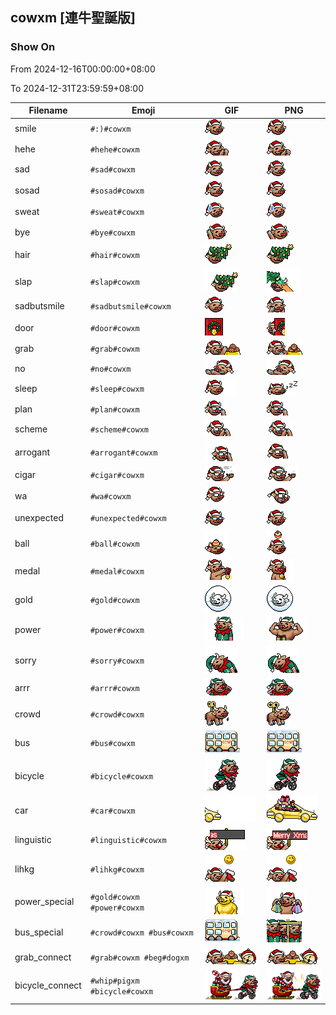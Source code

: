 ## cowxm [連牛聖誕版]

### Show On
From 2024-12-16T00:00:00+08:00

To 2024-12-31T23:59:59+08:00

| Filename | Emoji | GIF | PNG |
| --- | --- | --- | --- |
| smile | `#:)#cowxm` | ![smile](../../assets/ios/faces/cowxm/smile.gif) | ![smile](../../assets/ios/faces_png/cowxm/smile.png) |
| hehe | `#hehe#cowxm` | ![hehe](../../assets/ios/faces/cowxm/hehe.gif) | ![hehe](../../assets/ios/faces_png/cowxm/hehe.png) |
| sad | `#sad#cowxm` | ![sad](../../assets/ios/faces/cowxm/sad.gif) | ![sad](../../assets/ios/faces_png/cowxm/sad.png) |
| sosad | `#sosad#cowxm` | ![sosad](../../assets/ios/faces/cowxm/sosad.gif) | ![sosad](../../assets/ios/faces_png/cowxm/sosad.png) |
| sweat | `#sweat#cowxm` | ![sweat](../../assets/ios/faces/cowxm/sweat.gif) | ![sweat](../../assets/ios/faces_png/cowxm/sweat.png) |
| bye | `#bye#cowxm` | ![bye](../../assets/ios/faces/cowxm/bye.gif) | ![bye](../../assets/ios/faces_png/cowxm/bye.png) |
| hair | `#hair#cowxm` | ![hair](../../assets/ios/faces/cowxm/hair.gif) | ![hair](../../assets/ios/faces_png/cowxm/hair.png) |
| slap | `#slap#cowxm` | ![slap](../../assets/ios/faces/cowxm/slap.gif) | ![slap](../../assets/ios/faces_png/cowxm/slap.png) |
| sadbutsmile | `#sadbutsmile#cowxm` | ![sadbutsmile](../../assets/ios/faces/cowxm/sadbutsmile.gif) | ![sadbutsmile](../../assets/ios/faces_png/cowxm/sadbutsmile.png) |
| door | `#door#cowxm` | ![door](../../assets/ios/faces/cowxm/door.gif) | ![door](../../assets/ios/faces_png/cowxm/door.png) |
| grab | `#grab#cowxm` | ![grab](../../assets/ios/faces/cowxm/grab.gif) | ![grab](../../assets/ios/faces_png/cowxm/grab.png) |
| no | `#no#cowxm` | ![no](../../assets/ios/faces/cowxm/no.gif) | ![no](../../assets/ios/faces_png/cowxm/no.png) |
| sleep | `#sleep#cowxm` | ![sleep](../../assets/ios/faces/cowxm/sleep.gif) | ![sleep](../../assets/ios/faces_png/cowxm/sleep.png) |
| plan | `#plan#cowxm` | ![plan](../../assets/ios/faces/cowxm/plan.gif) | ![plan](../../assets/ios/faces_png/cowxm/plan.png) |
| scheme | `#scheme#cowxm` | ![scheme](../../assets/ios/faces/cowxm/scheme.gif) | ![scheme](../../assets/ios/faces_png/cowxm/scheme.png) |
| arrogant | `#arrogant#cowxm` | ![arrogant](../../assets/ios/faces/cowxm/arrogant.gif) | ![arrogant](../../assets/ios/faces_png/cowxm/arrogant.png) |
| cigar | `#cigar#cowxm` | ![cigar](../../assets/ios/faces/cowxm/cigar.gif) | ![cigar](../../assets/ios/faces_png/cowxm/cigar.png) |
| wa | `#wa#cowxm` | ![wa](../../assets/ios/faces/cowxm/wa.gif) | ![wa](../../assets/ios/faces_png/cowxm/wa.png) |
| unexpected | `#unexpected#cowxm` | ![unexpected](../../assets/ios/faces/cowxm/unexpected.gif) | ![unexpected](../../assets/ios/faces_png/cowxm/unexpected.png) |
| ball | `#ball#cowxm` | ![ball](../../assets/ios/faces/cowxm/ball.gif) | ![ball](../../assets/ios/faces_png/cowxm/ball.png) |
| medal | `#medal#cowxm` | ![medal](../../assets/ios/faces/cowxm/medal.gif) | ![medal](../../assets/ios/faces_png/cowxm/medal.png) |
| gold | `#gold#cowxm` | ![gold](../../assets/ios/faces/cowxm/gold.gif) | ![gold](../../assets/ios/faces_png/cowxm/gold.png) |
| power | `#power#cowxm` | ![power](../../assets/ios/faces/cowxm/power.gif) | ![power](../../assets/ios/faces_png/cowxm/power.png) |
| sorry | `#sorry#cowxm` | ![sorry](../../assets/ios/faces/cowxm/sorry.gif) | ![sorry](../../assets/ios/faces_png/cowxm/sorry.png) |
| arrr | `#arrr#cowxm` | ![arrr](../../assets/ios/faces/cowxm/arrr.gif) | ![arrr](../../assets/ios/faces_png/cowxm/arrr.png) |
| crowd | `#crowd#cowxm` | ![crowd](../../assets/ios/faces/cowxm/crowd.gif) | ![crowd](../../assets/ios/faces_png/cowxm/crowd.png) |
| bus | `#bus#cowxm` | ![bus](../../assets/ios/faces/cowxm/bus.gif) | ![bus](../../assets/ios/faces_png/cowxm/bus.png) |
| bicycle | `#bicycle#cowxm` | ![bicycle](../../assets/ios/faces/cowxm/bicycle.gif) | ![bicycle](../../assets/ios/faces_png/cowxm/bicycle.png) |
| car | `#car#cowxm` | ![car](../../assets/ios/faces/cowxm/car.gif) | ![car](../../assets/ios/faces_png/cowxm/car.png) |
| linguistic | `#linguistic#cowxm` | ![linguistic](../../assets/ios/faces/cowxm/linguistic.gif) | ![linguistic](../../assets/ios/faces_png/cowxm/linguistic.png) |
| lihkg | `#lihkg#cowxm` | ![lihkg](../../assets/ios/faces/cowxm/lihkg.gif) | ![lihkg](../../assets/ios/faces_png/cowxm/lihkg.png) |
| power_special | `#gold#cowxm #power#cowxm` | ![power_special](../../assets/ios/faces/cowxm/power_special.gif) | ![power_special](../../assets/ios/faces_png/cowxm/power_special.png) |
| bus_special | `#crowd#cowxm #bus#cowxm` | ![bus_special](../../assets/ios/faces/cowxm/bus_special.gif) | ![bus_special](../../assets/ios/faces_png/cowxm/bus_special.png) |
| grab_connect | `#grab#cowxm #beg#dogxm` | ![grab_connect](../../assets/ios/faces/cowxm/grab_connect.gif) | ![grab_connect](../../assets/ios/faces_png/cowxm/grab_connect.png) |
| bicycle_connect | `#whip#pigxm #bicycle#cowxm` | ![bicycle_connect](../../assets/ios/faces/cowxm/bicycle_connect.gif) | ![bicycle_connect](../../assets/ios/faces_png/cowxm/bicycle_connect.png) |

